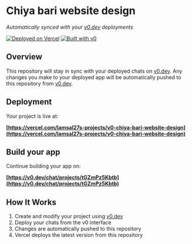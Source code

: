 # Chiya bari website design

*Automatically synced with your [v0.dev](https://v0.dev) deployments*

[![Deployed on Vercel](https://img.shields.io/badge/Deployed%20on-Vercel-black?style=for-the-badge&logo=vercel)](https://vercel.com/lamsal27s-projects/v0-chiya-bari-website-design)
[![Built with v0](https://img.shields.io/badge/Built%20with-v0.dev-black?style=for-the-badge)](https://v0.dev/chat/projects/tGZmPz5Kbtb)

## Overview

This repository will stay in sync with your deployed chats on [v0.dev](https://v0.dev).
Any changes you make to your deployed app will be automatically pushed to this repository from [v0.dev](https://v0.dev).

## Deployment

Your project is live at:

**[https://vercel.com/lamsal27s-projects/v0-chiya-bari-website-design](https://vercel.com/lamsal27s-projects/v0-chiya-bari-website-design)**

## Build your app

Continue building your app on:

**[https://v0.dev/chat/projects/tGZmPz5Kbtb](https://v0.dev/chat/projects/tGZmPz5Kbtb)**

## How It Works

1. Create and modify your project using [v0.dev](https://v0.dev)
2. Deploy your chats from the v0 interface
3. Changes are automatically pushed to this repository
4. Vercel deploys the latest version from this repository